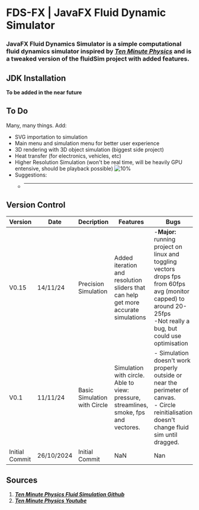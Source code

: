 # FDS-FX | JavaFX Fluid Dynamic Simulator
### JavaFX Fluid Dynamics Simulator is a simple computational fluid dynamics simulator inspired by [***Ten Minute Physics***](https://github.com/matthias-research/pages/blob/master/tenMinutePhysics/17-fluidSim.html) and is a tweaked version of the fluidSim project with added features.

## JDK Installation
**To be added in the near future**

## To Do
Many, many things. Add:
* SVG importation to simulation
* Main menu and simulation menu for better user experience
* 3D rendering with 3D object simulation (biggest side project)
* Heat transfer (for electronics, vehicles, etc)
* Higher Resolution Simulation (won't be real time, will be heavily GPU entensive, should be playback possible) ![10%](https://progress-bar.xyz/10)
* Suggestions:
  * ------

## Version Control
|Version|Date|Decription|Features|Bugs|
|-------|----|----------|--------|----|
|V0.15|14/11/24|Precision Simulation|Added iteration and resolution sliders that can help get more accurate simulations|-**Major:** running project on linux and toggling vectors drops fps from 60fps avg (monitor capped) to around 20-25fps<br> -Not really a bug, but could use optimisation|
|V0.1|11/11/24|Basic Simulation with Circle|Simulation with circle. Able to view: pressure, streamlines, smoke, fps and vectores.|- Simulation doesn't work properly outside or near the perimeter of canvas.<br>- Circle reinitialisation doesn't change fluid sim until dragged.|
|Initial Commit|26/10/2024|Initial Commit|NaN|Nan|

## Sources
1. [***Ten Minute Physics Fluid Simulation Github***](https://github.com/matthias-research/pages/blob/master/tenMinutePhysics/17-fluidSim.html)
2. [***Ten Minute Physics Youtube***](https://www.youtube.com/c/TenMinutePhysics)
